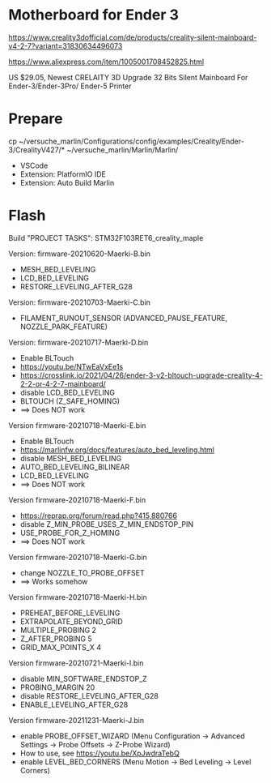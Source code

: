 # Motherboard for Ender 3

https://www.creality3dofficial.com/de/products/creality-silent-mainboard-v4-2-7?variant=31830634496073

https://www.aliexpress.com/item/1005001708452825.html

US $29.05, Newest CRELAITY 3D Upgrade 32 Bits Silent Mainboard For Ender-3/Ender-3Pro/ Ender-5 Printer

# Prepare

cp  ~/versuche_marlin/Configurations/config/examples/Creality/Ender-3/CrealityV427/* ~/versuche_marlin/Marlin/Marlin/

* VSCode
* Extension: PlatformIO IDE
* Extension: Auto Build Marlin

# Flash

Build "PROJECT TASKS": STM32F103RET6_creality_maple

Version: firmware-20210620-Maerki-B.bin
  * MESH_BED_LEVELING
  * LCD_BED_LEVELING
  * RESTORE_LEVELING_AFTER_G28

Version: firmware-20210703-Maerki-C.bin
  * FILAMENT_RUNOUT_SENSOR (ADVANCED_PAUSE_FEATURE, NOZZLE_PARK_FEATURE)

Version: firmware-20210717-Maerki-D.bin
  * Enable BLTouch
  * https://youtu.be/NTwEaVxEe1s
  * https://crosslink.io/2021/04/26/ender-3-v2-bltouch-upgrade-creality-4-2-2-or-4-2-7-mainboard/
  * disable LCD_BED_LEVELING
  * BLTOUCH (Z_SAFE_HOMING)
  * ==> Does NOT work

Version firmware-20210718-Maerki-E.bin
  * Enable BLTouch
  * https://marlinfw.org/docs/features/auto_bed_leveling.html
  * disable MESH_BED_LEVELING
  * AUTO_BED_LEVELING_BILINEAR
  * LCD_BED_LEVELING
  * ==> Does NOT work

Version firmware-20210718-Maerki-F.bin
  * https://reprap.org/forum/read.php?415,880766
  * disable Z_MIN_PROBE_USES_Z_MIN_ENDSTOP_PIN
  * USE_PROBE_FOR_Z_HOMING
  * ==> Does NOT work

Version firmware-20210718-Maerki-G.bin
  * change NOZZLE_TO_PROBE_OFFSET
  * ==> Works somehow

Version firmware-20210718-Maerki-H.bin
  * PREHEAT_BEFORE_LEVELING
  * EXTRAPOLATE_BEYOND_GRID
  * MULTIPLE_PROBING 2
  * Z_AFTER_PROBING 5
  * GRID_MAX_POINTS_X 4

Version firmware-20210721-Maerki-I.bin
  * disable MIN_SOFTWARE_ENDSTOP_Z
  * PROBING_MARGIN 20
  * disable RESTORE_LEVELING_AFTER_G28
  * ENABLE_LEVELING_AFTER_G28

Version firmware-20211231-Maerki-J.bin
  * enable PROBE_OFFSET_WIZARD (Menu Configuration -> Advanced Settings -> Probe Offsets -> Z-Probe Wizard)
  * How to use, see https://youtu.be/XpJwdraTebQ
  * enable LEVEL_BED_CORNERS (Menu Motion -> Bed Leveling -> Level Corners)
